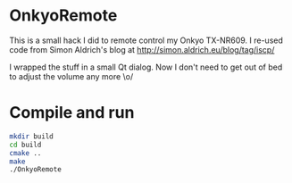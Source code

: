 # OnkyoRemote

This is a small hack I did to remote control my Onkyo TX-NR609.
I re-used code from Simon Aldrich's blog at http://simon.aldrich.eu/blog/tag/iscp/

I wrapped the stuff in a small Qt dialog. Now I don't need to get out of bed to adjust the volume any more \o/

# Compile and run

```bash
mkdir build
cd build
cmake ..
make
./OnkyoRemote
```
